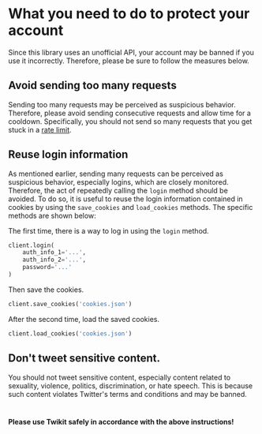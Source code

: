 # What you need to do to protect your account
Since this library uses an unofficial API, your account may be banned if you use it incorrectly. Therefore, please be sure to follow the measures below.

## Avoid sending too many requests
Sending too many requests may be perceived as suspicious behavior. Therefore, please avoid sending consecutive requests and allow time for a cooldown. Specifically, you should not send so many requests that you get stuck in a [rate limit](https://github.com/d60/twikit/blob/main/ratelimits.md).

## Reuse login information
As mentioned earlier, sending many requests can be perceived as suspicious behavior, especially logins, which are closely monitored. Therefore, the act of repeatedly calling the `login` method should be avoided. To do so, it is useful to reuse the login information contained in cookies by using the `save_cookies` and `load_cookies` methods. The specific methods are shown below:

The first time, there is a way to log in using the `login` method.
```python
client.login(
    auth_info_1='...',
    auth_info_2='...',
    password='...'
)
```
Then save the cookies.
```python
client.save_cookies('cookies.json')
```
After the second time, load the saved cookies.
```python
client.load_cookies('cookies.json')
```

## Don't tweet sensitive content.
You should not tweet sensitive content, especially content related to sexuality, violence, politics, discrimination, or hate speech. This is because such content violates Twitter's terms and conditions and may be banned.

#
**Please use Twikit safely in accordance with the above instructions!**
